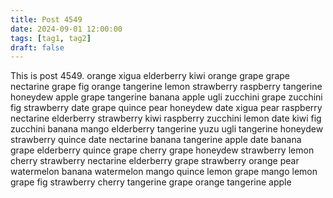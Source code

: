 ```yaml
---
title: Post 4549
date: 2024-09-01 12:00:00
tags: [tag1, tag2]
draft: false
---
```

This is post 4549.
orange
xigua
elderberry
kiwi
orange
grape
grape
nectarine
grape
fig
orange
tangerine
lemon
strawberry
raspberry
tangerine
honeydew
apple
grape
tangerine
banana
apple
ugli
zucchini
grape
zucchini
fig
strawberry
date
grape
quince
pear
honeydew
date
xigua
pear
raspberry
nectarine
elderberry
strawberry
kiwi
raspberry
zucchini
lemon
date
kiwi
fig
zucchini
banana
mango
elderberry
tangerine
yuzu
ugli
tangerine
honeydew
strawberry
quince
date
nectarine
banana
tangerine
apple
date
banana
grape
elderberry
quince
grape
cherry
grape
honeydew
strawberry
lemon
cherry
strawberry
nectarine
elderberry
grape
strawberry
orange
pear
watermelon
banana
watermelon
mango
quince
lemon
grape
mango
lemon
grape
fig
strawberry
cherry
tangerine
grape
orange
tangerine
apple
